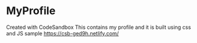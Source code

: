 # MyProfile
Created with CodeSandbox
This contains my profile and it is built using css and JS
sample https://csb-ged9h.netlify.com/
